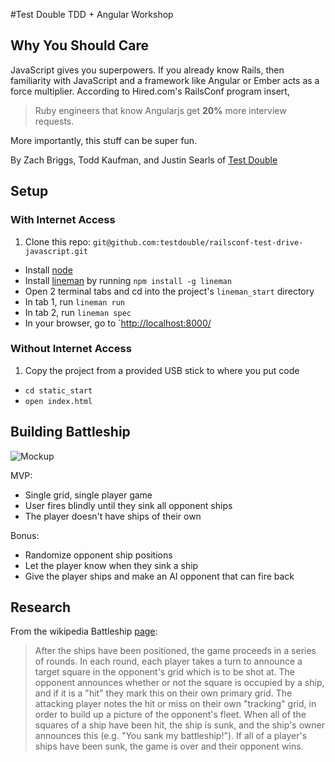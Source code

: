 #Test Double TDD + Angular Workshop

## Why You Should Care

JavaScript gives you superpowers. If you already know Rails, then familiarity with JavaScript and a framework like Angular or Ember acts as a force multiplier. According to Hired.com's RailsConf program insert,

>Ruby engineers that know Angularjs get **20%** more interview requests.

More importantly, this stuff can be super fun.



By Zach Briggs, Todd Kaufman, and Justin Searls of [Test Double](http://testdouble.com/)

## Setup

### With Internet Access

1. Clone this repo: `git@github.com:testdouble/railsconf-test-drive-javascript.git`
* Install [node](http://nodejs.org/download/)
* Install [lineman](http://linemanjs.com/) by running `npm install -g lineman`
* Open 2 terminal tabs and cd into the project's `lineman_start` directory
* In tab 1, run `lineman run`
* In tab 2, run `lineman spec`
* In your browser, go to `[http://localhost:8000/](http://localhost:8000/)

### Without Internet Access
1.  Copy the project from a provided USB stick to where you put code
* `cd static_start`
* `open index.html`

## Building Battleship
![Mockup](/mockup.png?raw=true)

MVP:
* Single grid, single player game
* User fires blindly until they sink all opponent ships
* The player doesn't have ships of their own

Bonus:
* Randomize opponent ship positions
* Let the player know when they sink a ship
* Give the player ships and make an AI opponent that can fire back

## Research

From the wikipedia Battleship [page](http://en.wikipedia.org/wiki/Battleship_(game)):

>After the ships have been positioned, the game proceeds in a series of rounds. In each round, each player takes a turn to announce a target square in the opponent's grid which is to be shot at. The opponent announces whether or not the square is occupied by a ship, and if it is a "hit" they mark this on their own primary grid. The attacking player notes the hit or miss on their own "tracking" grid, in order to build up a picture of the opponent's fleet.
When all of the squares of a ship have been hit, the ship is sunk, and the ship's owner announces this (e.g. "You sank my battleship!"). If all of a player's ships have been sunk, the game is over and their opponent wins.



